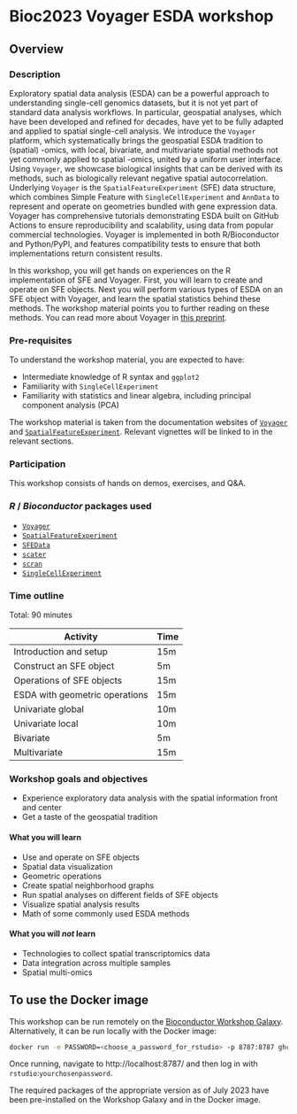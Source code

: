 # Bioc2023 Voyager ESDA workshop

## Overview

### Description

Exploratory spatial data analysis (ESDA) can be a powerful approach to understanding single-cell genomics datasets, but it is not yet part of standard data analysis workflows. In particular, geospatial analyses, which have been developed and refined for decades, have yet to be fully adapted and applied to spatial single-cell analysis. We introduce the `Voyager` platform, which systematically brings the geospatial ESDA tradition to (spatial) -omics, with local, bivariate, and multivariate spatial methods not yet commonly applied to spatial -omics, united by a uniform user interface. Using `Voyager`, we showcase biological insights that can be derived with its methods, such as biologically relevant negative spatial autocorrelation. Underlying `Voyager` is the `SpatialFeatureExperiment` (SFE) data structure, which combines Simple Feature with `SingleCellExperiment` and `AnnData` to represent and operate on geometries bundled with gene expression data. Voyager has comprehensive tutorials demonstrating ESDA built on GitHub Actions to ensure reproducibility and scalability, using data from popular commercial technologies. Voyager is implemented in both R/Bioconductor and Python/PyPI, and features compatibility tests to ensure that both implementations return consistent results. 

In this workshop, you will get hands on experiences on the R implementation of SFE and Voyager. First, you will learn to create and operate on SFE objects. Next you will perform various types of ESDA on an SFE object with Voyager, and learn the spatial statistics behind these methods. The workshop material points you to further reading on these methods. You can read more about Voyager in [this preprint]().

### Pre-requisites

To understand the workshop material, you are expected to have:

* Intermediate knowledge of R syntax and `ggplot2`
* Familiarity with `SingleCellExperiment`
* Familiarity with statistics and linear algebra, including principal component analysis (PCA)

The workshop material is taken from the documentation websites of [`Voyager`](https://pachterlab.github.io/voyager/) and [`SpatialFeatureExperiment`](https://pachterlab.github.io/SpatialFeatureExperiment/). Relevant vignettes will be linked to in the relevant sections.

### Participation

This workshop consists of hands on demos, exercises, and Q&A.

### _R_ / _Bioconductor_ packages used

* [`Voyager`](https://pachterlab.github.io/voyager/)
* [`SpatialFeatureExperiment`](https://pachterlab.github.io/SpatialFeatureExperiment/)
* [`SFEData`](https://bioconductor.org/packages/release/data/experiment/html/SFEData.html)
* [`scater`](https://bioconductor.org/packages/release/bioc/html/scater.html)
* [`scran`](https://bioconductor.org/packages/release/bioc/html/scran.html)
* [`SingleCellExperiment`](https://bioconductor.org/packages/release/bioc/html/SingleCellExperiment.html)

### Time outline

Total: 90 minutes

| Activity                       | Time |
|--------------------------------|------|
| Introduction and setup         | 15m  |
| Construct an SFE object        | 5m   |
| Operations of SFE objects      | 15m  |
| ESDA with geometric operations | 15m  |
| Univariate global              | 10m  |
| Univariate local               | 10m  |
| Bivariate                      | 5m   |
| Multivariate                   | 15m  |

### Workshop goals and objectives

* Experience exploratory data analysis with the spatial information front and center
* Get a taste of the geospatial tradition

#### What you will learn
* Use and operate on SFE objects
* Spatial data visualization
* Geometric operations
* Create spatial neighborhood graphs
* Run spatial analyses on different fields of SFE objects
* Visualize spatial analysis results
* Math of some commonly used ESDA methods

#### What you will _not_ learn
* Technologies to collect spatial transcriptomics data
* Data integration across multiple samples
* Spatial multi-omics

## To use the Docker image

This workshop can be run remotely on the [Bioconductor Workshop Galaxy](https://workshop.bioconductor.org/). Alternatively, it can be run
locally with the Docker image:

```sh
docker run -e PASSWORD=<choose_a_password_for_rstudio> -p 8787:8787 ghcr.io/lambdamoses/voyagerworkshop
```

Once running, navigate to http://localhost:8787/ and then log in with `rstudio`:`yourchosenpassword`. 

The required packages of the appropriate version as of July 2023 have been
pre-installed on the Workshop Galaxy and in the Docker image.
